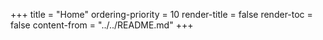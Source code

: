 +++
title = "Home"
ordering-priority = 10
render-title = false
render-toc = false
content-from = "../../README.md"
+++

